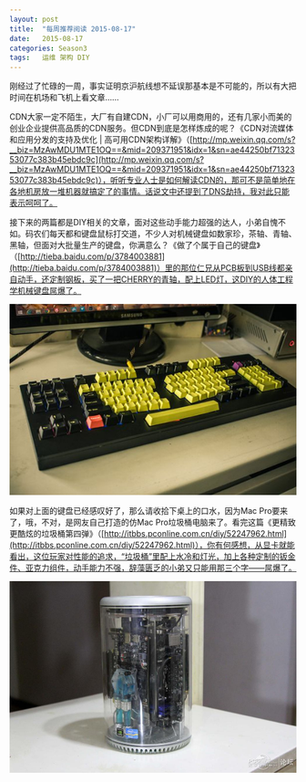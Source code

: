 ```yaml
---
layout: post
title:  "每周推荐阅读 2015-08-17"
date:   2015-08-17
categories: Season3
tags:   运维 架构 DIY
---
```


刚经过了忙碌的一周，事实证明京沪航线想不延误那基本是不可能的，所以有大把时间在机场和飞机上看文章……

CDN大家一定不陌生，大厂有自建CDN，小厂可以用商用的，还有几家小而美的创业企业提供高品质的CDN服务。但CDN到底是怎样炼成的呢？《CDN对流媒体和应用分发的支持及优化 | 高可用CDN架构详解》（[http://mp.weixin.qq.com/s?__biz=MzAwMDU1MTE1OQ==&mid=209371951&idx=1&sn=ae44250bf7132353077c383b45ebdc9c](http://mp.weixin.qq.com/s?__biz=MzAwMDU1MTE1OQ==&mid=209371951&idx=1&sn=ae44250bf7132353077c383b45ebdc9c)），听听专业人士是如何解读CDN的，那可不是简单地在各地机房放一堆机器就搞定了的事情。话说文中还提到了DNS劫持，我对此只能表示呵呵了。

接下来的两篇都是DIY相关的文章，面对这些动手能力超强的达人，小弟自愧不如。码农们每天都和键盘鼠标打交道，不少人对机械键盘如数家珍，茶轴、青轴、黑轴，但面对大批量生产的键盘，你满意么？《做了个属于自己的键盘》（[http://tieba.baidu.com/p/3784003881](http://tieba.baidu.com/p/3784003881)）里的那位仁兄从PCB板到USB线都亲自动手，还定制钢板，买了一把CHERRY的青轴，配上LED灯，这DIY的人体工程学机械键盘屌爆了。

![人体工程学机械键盘](https://raw.githubusercontent.com/digitalsonic/recommend-reading/gh-pages/images/diy_keyboard.jpg)

如果对上面的键盘已经感叹好了，那么请收拾下桌上的口水，因为Mac Pro要来了，哦，不对，是网友自己打造的仿Mac Pro垃圾桶电脑来了。看完这篇《更精致更酷炫的垃圾桶第四弹》（[http://itbbs.pconline.com.cn/diy/52247962.html](http://itbbs.pconline.com.cn/diy/52247962.html)），你有何感想，从显卡就能看出，这位玩家对性能的追求，“垃圾桶”里配上水冷和灯光，加上各种定制的钣金件、亚克力组件，动手能力不强，辞藻匮乏的小弟又只能用那三个字——屌爆了。

![自制高仿Mac Pro电脑](https://raw.githubusercontent.com/digitalsonic/recommend-reading/gh-pages/images/diy_macpro.jpg)


